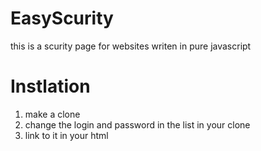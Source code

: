# EasyScurity
this is a scurity page for websites writen in pure javascript

# Instlation
1. make a clone
2. change the login and password in the list in your clone
3. link to it in your html
    <script src="/EasyScurity/main/secure.js"></script>
